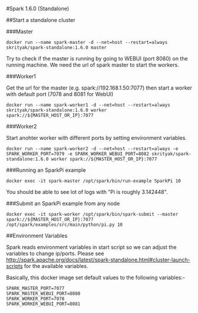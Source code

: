 #Spark 1.6.0 (Standalone)

##Start a standalone cluster

###Master
	
	docker run --name spark-master -d --net=host --restart=always skrityak/spark-standalone:1.6.0 master

Try to check if the master is running by going to WEBUI (port 8080) on the running machine. We need the url of spark master to start the workers.

###Worker1 
	
Get the url for the master (e.g. spark://192.168.1.50:7077) then start a worker with default port (7078 and 8081 for WebUI)  	

	docker run --name spark-worker1 -d --net=host --restart=always skrityak/spark-standalone:1.6.0 worker spark://${MASTER_HOST_OR_IP}:7077

###Worker2

Start anohter worker with different ports by setting environment variables.

	docker run --name spark-worker2 -d --net=host --restart=always -e SPARK_WORKER_PORT=7079 -e SPARK_WORKER_WEBUI_PORT=8082 skrityak/spark-standalone:1.6.0 worker spark://${MASTER_HOST_OR_IP}:7077

###Running an SparkPi example

	docker exec -it spark-master /opt/spark/bin/run-example SparkPi 10

You should be able to see lot of logs with "Pi is roughly 3.142448".

###Submit an SparkPi example from any node

	docker exec -it spark-worker /opt/spark/bin/spark-submit --master spark://${MASTER_HOST_OR_IP}:7077 /opt/spark/examples/src/main/python/pi.py 10

##Environment Variables

Spark reads environment variables in start script so we can adjust the variables to change ip/ports. Please see http://spark.apache.org/docs/latest/spark-standalone.html#cluster-launch-scripts for the available variables.

Basically, this docker image set default values to the following variables:-

	SPARK_MASTER_PORT=7077
	SPARK_MASTER_WEBUI_PORT=8080
	SPARK_WORKER_PORT=7078
	SPARK_WORKER_WEBUI_PORT=8081

